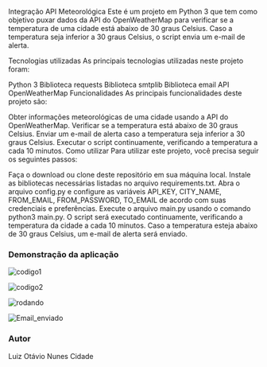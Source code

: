 Integração API Meteorológica
Este é um projeto em Python 3 que tem como objetivo puxar dados da API do OpenWeatherMap para verificar se a temperatura de uma cidade está abaixo de 30 graus Celsius. Caso a temperatura seja inferior a 30 graus Celsius, o script envia um e-mail de alerta.

Tecnologias utilizadas
As principais tecnologias utilizadas neste projeto foram:

Python 3
Biblioteca requests
Biblioteca smtplib
Biblioteca email
API OpenWeatherMap
Funcionalidades
As principais funcionalidades deste projeto são:

Obter informações meteorológicas de uma cidade usando a API do OpenWeatherMap.
Verificar se a temperatura está abaixo de 30 graus Celsius.
Enviar um e-mail de alerta caso a temperatura seja inferior a 30 graus Celsius.
Executar o script continuamente, verificando a temperatura a cada 10 minutos.
Como utilizar
Para utilizar este projeto, você precisa seguir os seguintes passos:

Faça o download ou clone deste repositório em sua máquina local.
Instale as bibliotecas necessárias listadas no arquivo requirements.txt.
Abra o arquivo config.py e configure as variáveis API_KEY, CITY_NAME, FROM_EMAIL, FROM_PASSWORD, TO_EMAIL de acordo com suas credenciais e preferências.
Execute o arquivo main.py usando o comando python3 main.py.
O script será executado continuamente, verificando a temperatura da cidade a cada 10 minutos. Caso a temperatura esteja abaixo de 30 graus Celsius, um e-mail de alerta será enviado.



### Demonstração da aplicação

![codigo1](https://user-images.githubusercontent.com/127349318/230668243-c7449116-eebe-4b96-86b4-fecb1621915f.JPG)


![codigo2](https://user-images.githubusercontent.com/127349318/230668236-57c99546-2cd8-4a49-b5d9-97fc22aebecf.JPG)


![rodando](https://user-images.githubusercontent.com/127349318/230668208-654b976f-f8e2-4116-a39b-77ce18cfbdc1.JPG)

![Email_enviado](https://user-images.githubusercontent.com/127349318/230668192-f44da87d-6830-4e9d-8e21-f388048f2f1d.JPG)



### Autor

Luiz Otávio Nunes Cidade
